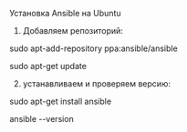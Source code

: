 Установка Ansible на Ubuntu

1) Добавляем репозиторий:

sudo apt-add-repository ppa:ansible/ansible

sudo apt-get update

2) устанавливаем и проверяем версию:

sudo apt-get install ansible

ansible --version
